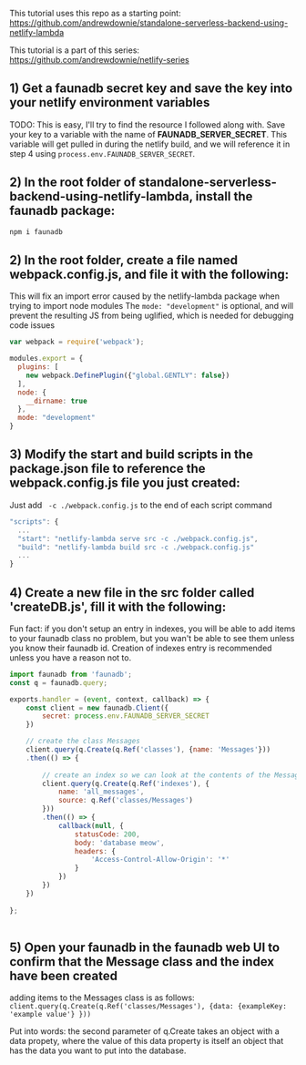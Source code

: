 This tutorial uses this repo as a starting point:  
https://github.com/andrewdownie/standalone-serverless-backend-using-netlify-lambda  

This tutorial is a part of this series:  
https://github.com/andrewdownie/netlify-series

## 1) Get a faunadb secret key and save the key into your netlify environment variables
TODO: This is easy, I'll try to find the resource I followed along with.
Save your key to a variable with the name of **FAUNADB_SERVER_SECRET**. This variable will get pulled in during the netlify build, and we will reference it in step 4 using `process.env.FAUNADB_SERVER_SECRET`.

## 2) In the root folder of standalone-serverless-backend-using-netlify-lambda, install the faunadb package:  
```js
npm i faunadb
```  

## 2) In the root folder, create a file named webpack.config.js, and file it with the following:  
This will fix an import error caused by the netlify-lambda package when trying to import node modules
The `mode: "development"` is optional, and will prevent the resulting JS from being uglified, which is needed for debugging code issues
```js
var webpack = require('webpack');

modules.export = {
  plugins: [
    new webpack.DefinePlugin({"global.GENTLY": false})
  ],
  node: {
    __dirname: true
  },
  mode: "development"
}
```

## 3) Modify the start and build scripts in the package.json file to reference the webpack.config.js file you just created:  
Just add ` -c ./webpack.config.js` to the end of each script command
```js
"scripts": {
  ...
  "start": "netlify-lambda serve src -c ./webpack.config.js",
  "build": "netlify-lambda build src -c ./webpack.config.js"
  ...
}
```

## 4) Create a new file in the src folder called 'createDB.js', fill it with the following:  
Fun fact: if you don't setup an entry in indexes, you will be able to add items to your faunadb class no problem, but you wan't be able to see them unless you know their faunadb id. Creation of indexes entry is recommended unless you have a reason not to.
```js
import faunadb from 'faunadb';
const q = faunadb.query;

exports.handler = (event, context, callback) => {
    const client = new faunadb.Client({
        secret: process.env.FAUNADB_SERVER_SECRET
    })

    // create the class Messages
    client.query(q.Create(q.Ref('classes'), {name: 'Messages'}))
    .then(() => {
    
        // create an index so we can look at the contents of the Messages class
        client.query(q.Create(q.Ref('indexes'), {
            name: 'all_messages',
            source: q.Ref('classes/Messages')
        }))
        .then(() => {
            callback(null, {
                statusCode: 200,
                body: 'database meow',
                headers: {
                    'Access-Control-Allow-Origin': '*'
                }
            })
        })
    })
    
};
 
```

## 5) Open your faunadb in the faunadb web UI to confirm that the Message class and the index have been created
adding items to the Messages class is as follows: `client.query(q.Create(q.Ref('classes/Messages'), {data: {exampleKey: 'example value'} }))`

Put into words: the second parameter of q.Create takes an object with a data propety, where the value of this data property is itself an object that has the data you want to put into the database.
